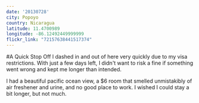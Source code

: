 ```yaml
---
date: '20130728'
city: Popoyo
country: Nicaragua
latitude: 11.4700989
longitude: -86.12492449999999
flickr_link: "72157638441517374"
---
```


#A Quick Stop Off
I dashed in and out of here very quickly due to my visa restrictions. With just a few days left, I didn't want to risk a fine if something went wrong and kept me longer than intended. 

I had a beautiful pacific ocean view, a $6 room that smelled unmistakibly of air freshener and urine, and no good place to work. I wished I could stay a bit longer, but not much.
